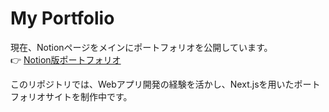 # My Portfolio

現在、Notionページをメインにポートフォリオを公開しています。  
👉 [Notion版ポートフォリオ](https://ko-page.notion.site/ichida-ko-portfolio)

このリポジトリでは、Webアプリ開発の経験を活かし、Next.jsを用いたポートフォリオサイトを制作中です。
